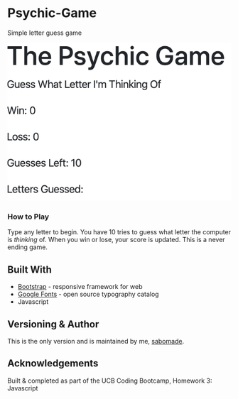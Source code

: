 # Psychic-Game
Simple letter guess game

![Image of Letter Guess Game](assets/images/psychic-game.png)

### How to Play
Type any letter to begin. You have 10 tries to guess what letter the computer is *thinking* of. When you win or lose, your score is updated.  This is a never ending game.

## Built With
* [Bootstrap](https://getbootstrap.com/) - responsive framework for web
* [Google Fonts](https://fonts.google.com/) - open source typography catalog
* Javascript

## Versioning & Author
This is the only version and is maintained by me, [sabomade](https://github.com/sabomade).

## Acknowledgements
Built & completed as part of the UCB Coding Bootcamp, Homework 3: Javascript
